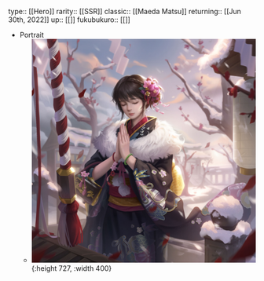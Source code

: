 type:: [[Hero]]
rarity:: [[SSR]]
classic:: [[Maeda Matsu]] 
returning:: [[Jun 30th, 2022]] 
up:: [[]]
fukubukuro:: [[]]

- Portrait
	- ![limited hero (1).jpg](../assets/limited_hero_(1)_1657008958069_0.jpg){:height 727, :width 400}